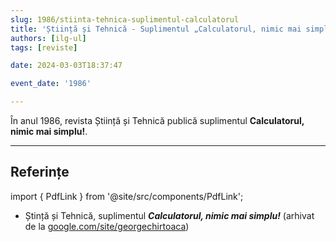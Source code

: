 ```yaml
---
slug: 1986/stiinta-tehnica-suplimentul-calculatorul
title: 'Știință și Tehnică - Suplimentul „Calculatorul, nimic mai simplu!”'
authors: [ilg-ul]
tags: [reviste]

date: 2024-03-03T18:37:47

event_date: '1986'

---
```


În anul 1986, revista Știință și Tehnică publică suplimentul **Calculatorul, nimic mai simplu!**.

<!-- truncate -->

---

## Referințe

import { PdfLink } from '@site/src/components/PdfLink';

- Ștință și Tehnică, suplimentul _**Calculatorul, nimic mai simplu!**_ (arhivat de la [google.com/site/georgechirtoaca](https://sites.google.com/site/georgechirtoaca/documentation)) <PdfLink href="https://github.com/cronica-it/arhiva/releases/download/1986/stiinta-tehnica-calculatorul-nimic-mai-simplu.pdf"/>
